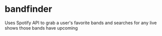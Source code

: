 # bandfinder
Uses Spotify API to grab a user's favorite bands and searches for any live shows those bands have upcoming
